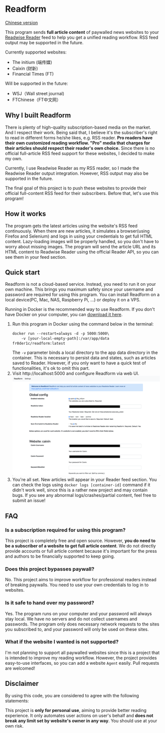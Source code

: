 # Readform
[Chinese version](./README_ZH.md)

This program sends **full article content** of paywalled news websites to your [Readwise Reader](https://readwise.io/read) feed to help you get a unified reading workflow. RSS feed output may be supported in the future.

Currently supported websites:
- The initium (端传媒)
- Caixin (财新)
- Financial Times (FT)

Will be supported in the future:
- WSJ（Wall street journal)
- FTChinese（FT中文网）

## Why I built Readform
There is plenty of high-quality subscription-based media on the market. And I respect their work. Being said that, I believe it's the subscriber's right to read in different forms he/she likes, e.g. RSS reader. **Pro readers have their own customized reading workflow. "Pro" media that charges for their articles should respect their reader's own choice.** Since there is no official full-article RSS feed support for these websites, I decided to make my own. 

Currently, I use Readwise Reader as my RSS reader, so I made the Readwise Reader output integration. However, RSS output may also be supported in the future.

The final goal of this project is to push these websites to provide their official full-content RSS feed for their subscribers. Before that, let's use this program!

## How it works
The program gets the latest articles using the website's RSS feed continuously. When there are new articles, it simulates a browser(using Firefox and Selenium) and logs in using your credentials to get full HTML content. Lazy-loading images will be properly handled, so you don't have to worry about missing images. The program will send the article URL and its HTML content to Readwise Reader using the official Reader API, so you can see them in your feed section.


## Quick start
Readform is not a cloud-based service. Instead, you need to run it on your own machine. This brings you maximum safety since your username and password are required for using this program. You can install Readform on a local device(PC, Mac, NAS, Raspberry Pi, ...) or deploy it on a VPS.

Running in Docker is the recommended way to use Readform. If you don't have Docker on your computer, you can [download it here](https://docs.docker.com/get-docker/).

1. Run this program in Docker using the command below in the terminal:
    ```commandline
    docker run --restart=always -d -p 5000:5000\
        -v [your-local-empty-path]:/var/app/data fr0der1c/readform:latest
    ```
   The `-v` parameter binds a local directory to the app data directory in the container. This is necessary to persist data and states, such as articles saved to Reader. However, if you only want to have a quick test of functionalities, it's ok to omit this part.
2. Visit http://localhost:5000 and configure Readform via web UI.
   ![Readform screenshot](./screenshot.png)
3. You're all set. New articles will appear in your Reader feed section. You can check the logs using `docker logs [container-id]` command if it didn't work well, since this is a rather new project and may contain bugs. If you see any abnormal logs/crashes/partial content, feel free to submit an issue!

## FAQ
### Is a subscription required for using this program?
This project is completely free and open source. However, **you do need to be a subscriber of a website to get full article content**. We do not directly provide accounts or full article content because it's important for the press and authors to be financially supported to keep going.

### Does this project bypasses paywall?
No. This project aims to improve workflow for professional readers instead of breaking paywalls. You need to use your own credentials to log in to websites.

### Is it safe to hand over my password?
Yes. The program runs on your computer and your password will always stay local. We have no servers and do not collect usernames and passwords. The program only does necessary network requests to the sites you subscribed to, and your password will only be used on these sites.

### What if the website I wanted is not supported?
I'm not planning to support all paywalled websites since this is a project that is intended to improve my reading workflow. However, the project provides easy-to-use interfaces, so you can add a website `Agent` easily. Pull requests are welcomed!

## Disclaimer
By using this code, you are considered to agree with the following statements:

This project is **only for personal use**, aiming to provide better reading experience. It only automates user actions on user's behalf and **does not break any limit set by website's owner in any way**. You should use at your own risk. 